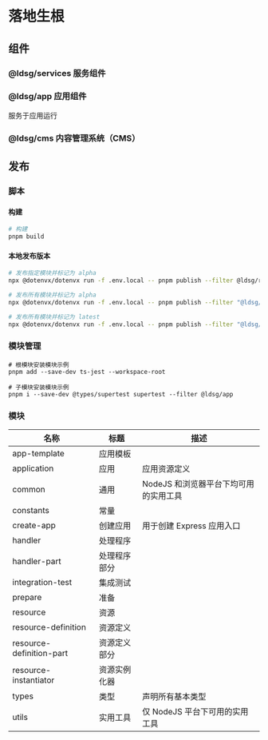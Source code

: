 # 落地生根

## 组件

### @ldsg/services 服务组件

### @ldsg/app 应用组件

服务于应用运行

### @ldsg/cms 内容管理系统（CMS）

## 发布

### 脚本

#### 构建

```sh
# 构建
pnpm build
```

#### 本地发布版本

```sh
# 发布指定模块并标记为 alpha
npx @dotenvx/dotenvx run -f .env.local -- pnpm publish --filter @ldsg/resource --tag alpha --no-git-checks

# 发布所有模块并标记为 alpha
npx @dotenvx/dotenvx run -f .env.local -- pnpm publish --filter "@ldsg/*" --tag alpha --no-git-checks

# 发布所有模块并标记为 latest
npx @dotenvx/dotenvx run -f .env.local -- pnpm publish --filter "@ldsg/*" --tag latest --no-git-checks
```

### 模块管理

```
# 根模块安装模块示例
pnpm add --save-dev ts-jest --workspace-root

# 子模块安装模块示例
pnpm i --save-dev @types/supertest supertest --filter @ldsg/app
```

### 模块

| 名称                     | 标题         | 描述                                  |
| ------------------------ | ------------ | ------------------------------------- |
| app-template             | 应用模板     |
| application              | 应用         | 应用资源定义                          |
| common                   | 通用         | NodeJS 和浏览器平台下均可用的实用工具 |
| constants                | 常量         |
| create-app               | 创建应用     | 用于创建 Express 应用入口             |
| handler                  | 处理程序     |
| handler-part             | 处理程序部分 |
| integration-test         | 集成测试     |
| prepare                  | 准备         |
| resource                 | 资源         |
| resource-definition      | 资源定义     |
| resource-definition-part | 资源定义部分 |
| resource-instantiator    | 资源实例化器 |
| types                    | 类型         | 声明所有基本类型                      |
| utils                    | 实用工具     | 仅 NodeJS 平台下可用的实用工具        |
